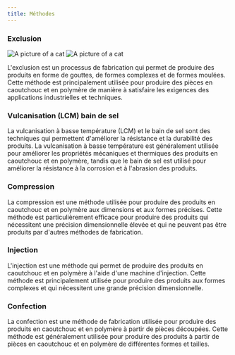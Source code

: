 ```yaml
---
title: Méthodes
---
```


### Exclusion

![A picture of a cat](https://upload.wikimedia.org/wikipedia/commons/7/74/A-Cat.jpg)
![A picture of a cat](https://upload.wikimedia.org/wikipedia/commons/7/74/A-Cat.jpg)

L'exclusion est un processus de fabrication qui permet de produire des produits en forme de gouttes, de formes complexes et de formes moulées. Cette méthode est principalement utilisée pour produire des pièces en caoutchouc et en polymère de manière à satisfaire les exigences des applications industrielles et techniques.

### Vulcanisation (LCM) bain de sel

La vulcanisation à basse température (LCM) et le bain de sel sont des techniques qui permettent d'améliorer la résistance et la durabilité des produits. La vulcanisation à basse température est généralement utilisée pour améliorer les propriétés mécaniques et thermiques des produits en caoutchouc et en polymère, tandis que le bain de sel est utilisé pour améliorer la résistance à la corrosion et à l'abrasion des produits.

### Compression

La compression est une méthode utilisée pour produire des produits en caoutchouc et en polymère aux dimensions et aux formes précises. Cette méthode est particulièrement efficace pour produire des produits qui nécessitent une précision dimensionnelle élevée et qui ne peuvent pas être produits par d'autres méthodes de fabrication.

### Injection

L'injection est une méthode qui permet de produire des produits en caoutchouc et en polymère à l'aide d'une machine d'injection. Cette méthode est principalement utilisée pour produire des produits aux formes complexes et qui nécessitent une grande précision dimensionnelle.

### Confection

La confection est une méthode de fabrication utilisée pour produire des produits en caoutchouc et en polymère à partir de pièces découpées. Cette méthode est généralement utilisée pour produire des produits à partir de pièces en caoutchouc et en polymère de différentes formes et tailles.
